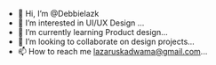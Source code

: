 - 👋 Hi, I’m @Debbielazk
- 👀 I’m interested in UI/UX Design ...
- 🌱 I’m currently learning Product design...
- 💞️ I’m looking to collaborate on design projects...
- 📫 How to reach me lazaruskadwama@gmail.com...

<!---
Debbielazk/Debbielazk is a ✨ special ✨ repository because its `README.md` (this file) appears on your GitHub profile.
You can click the Preview link to take a look at your changes.
--->
